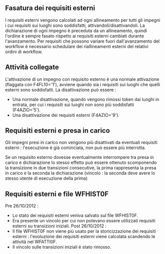 ## Fasatura dei requisiti esterni

I requisiti esterni vengono calcolati ad ogni allineamento per tutti gli impegni i cui requisiti sui luoghi sono soddisfatti, attivandoli/disattivandoli.
La dichiarazione di ogni impegno è preceduta da un allineamento, quindi l'ordine è sempre fasato rispetto ai requisiti esterni cambiati durante l'avanzamento.
Per requisiti che possono variare fuori dall'avanzamento del workflow è necessario schedulare dei riallineamenti esterni dei relativi ordini di workflow.

## Attività collegate

L'attivazione di un impegno con requisito esterno è una normale attivazione (flaggata con F4FL10='1'), avviene quando sia i requisiti sui luoghi che quelli esterni sono soddisfatti.
La disattivazione può essere : 
 * Una normale disattivazione, quando vengono rimossi token dai luoghi in entrata, per cui i requisiti sui luoghi non sono più soddisfatti (F4AZIO='5').
 * Una disattivazione dei requisiti esterni (F4AZIO='9').

## Requisiti esterni e presa in carico

Gli impegni presi in carico non vengono più disattivati da eventuali requisiti esterni :  l'esecuzione è già cominciata, non può essere più interrotta.

Se un requisito esterno dovesse eventualmente interrompere tra presa in carico e dichiarazione lo stesso effetto può essere ottenuto scomponendo la transizione in due transizioni consecutive, la prima rappresenta la presa in carico e la seconda la dichiarazione (vincolo :  la seconda deve avere lo stesso utente di esecuzione della prima)

## Requisiti esterni e file WFHIST0F

Pre 26/10/2012 : 
 * Lo stato dei requisiti esterni veniva salvato sul file WFHIST0F.
 * Era presente un vincolo per cui non potevano essere utilizzati requisiti esterni su transizioni iniziali.
Post 26/10/2012 : 
 * Il file WFHIST0F non viene più usato per la storicizzazione dei requisiti esterni :  l'evoluzione dei requisiti esterni viene calcolata scandendo le attività nel WFATTI0F.
 * Il vincolo sulle transizioni iniziali è stato rimosso.
